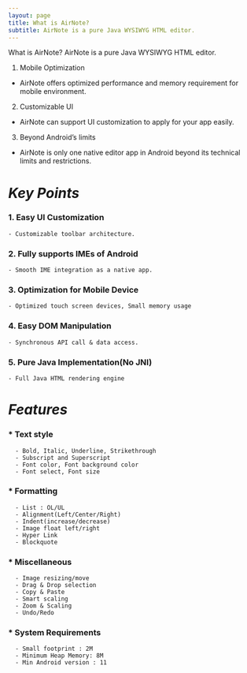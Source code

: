 ```yaml
---
layout: page
title: What is AirNote?
subtitle: AirNote is a pure Java WYSIWYG HTML editor.
---
```


What is AirNote?
AirNote is a pure Java WYSIWYG HTML editor.

1. Mobile Optimization
- AirNote offers optimized performance and memory requirement for mobile environment.
2. Customizable UI
- AirNote can support UI customization to apply for your app easily.
3. Beyond Android’s limits
- AirNote is only one native editor app in Android beyond its technical limits and restrictions.

# *Key Points*
### 1. Easy UI Customization
    - Customizable toolbar architecture.
### 2. Fully supports IMEs of Android
    - Smooth IME integration as a native app.
### 3. Optimization for Mobile Device
    - Optimized touch screen devices, Small memory usage
### 4. Easy DOM Manipulation
    - Synchronous API call & data access.
### 5. Pure Java Implementation(No JNI)
    - Full Java HTML rendering engine
    
# *Features*
### * Text style
      - Bold, Italic, Underline, Strikethrough
      - Subscript and Superscript 
      - Font color, Font background color
      - Font select, Font size
### * Formatting
      - List : OL/UL 
      - Alignment(Left/Center/Right) 
      - Indent(increase/decrease) 
      - Image float left/right
      - Hyper Link
      - Blockquote
### * Miscellaneous
      - Image resizing/move
      - Drag & Drop selection
      - Copy & Paste
      - Smart scaling
      - Zoom & Scaling
      - Undo/Redo
### * System Requirements
      - Small footprint : 2M
      - Minimum Heap Memory: 8M
      - Min Android version : 11
